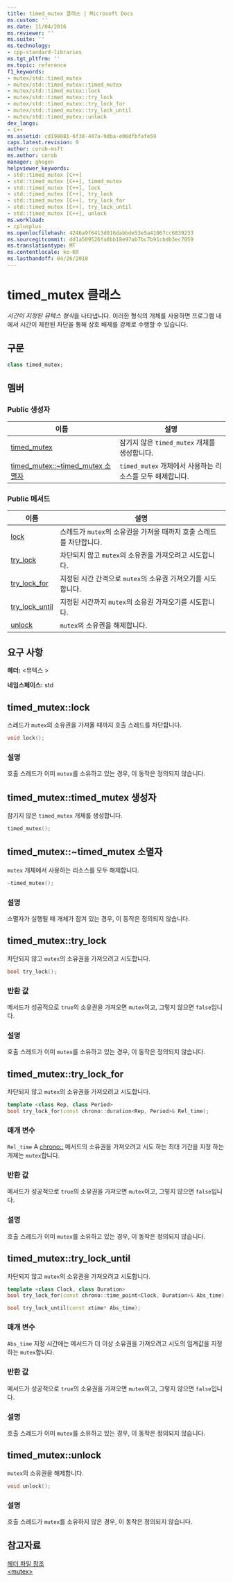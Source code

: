 ```yaml
---
title: timed_mutex 클래스 | Microsoft Docs
ms.custom: ''
ms.date: 11/04/2016
ms.reviewer: ''
ms.suite: ''
ms.technology:
- cpp-standard-libraries
ms.tgt_pltfrm: ''
ms.topic: reference
f1_keywords:
- mutex/std::timed_mutex
- mutex/std::timed_mutex::timed_mutex
- mutex/std::timed_mutex::lock
- mutex/std::timed_mutex::try_lock
- mutex/std::timed_mutex::try_lock_for
- mutex/std::timed_mutex::try_lock_until
- mutex/std::timed_mutex::unlock
dev_langs:
- C++
ms.assetid: cd198081-6f38-447a-9dba-e06dfbfafe59
caps.latest.revision: 9
author: corob-msft
ms.author: corob
manager: ghogen
helpviewer_keywords:
- std::timed_mutex [C++]
- std::timed_mutex [C++], timed_mutex
- std::timed_mutex [C++], lock
- std::timed_mutex [C++], try_lock
- std::timed_mutex [C++], try_lock_for
- std::timed_mutex [C++], try_lock_until
- std::timed_mutex [C++], unlock
ms.workload:
- cplusplus
ms.openlocfilehash: 4246a9f6413d016dabbde53e5a41067cc6839233
ms.sourcegitcommit: dd1a509526fa8bb18e97ab7bc7b91cbdb3ec7059
ms.translationtype: MT
ms.contentlocale: ko-KR
ms.lasthandoff: 04/26/2018
---
```

# <a name="timedmutex-class"></a>timed_mutex 클래스

*시간이 지정된 뮤텍스 형식*을 나타냅니다. 이러한 형식의 개체를 사용하면 프로그램 내에서 시간이 제한된 차단을 통해 상호 배제를 강제로 수행할 수 있습니다.

## <a name="syntax"></a>구문

```cpp
class timed_mutex;
```

## <a name="members"></a>멤버

### <a name="public-constructors"></a>Public 생성자

|이름|설명|
|----------|-----------------|
|[timed_mutex](#timed_mutex)|잠기지 않은 `timed_mutex` 개체를 생성합니다.|
|[timed_mutex::~timed_mutex 소멸자](#dtortimed_mutex_destructor)|`timed_mutex` 개체에서 사용하는 리소스를 모두 해제합니다.|

### <a name="public-methods"></a>Public 메서드

|이름|설명|
|----------|-----------------|
|[lock](#lock)|스레드가 `mutex`의 소유권을 가져올 때까지 호출 스레드를 차단합니다.|
|[try_lock](#try_lock)|차단되지 않고 `mutex`의 소유권을 가져오려고 시도합니다.|
|[try_lock_for](#try_lock_for)|지정된 시간 간격으로 `mutex`의 소유권 가져오기를 시도합니다.|
|[try_lock_until](#try_lock_until)|지정된 시간까지 `mutex`의 소유권 가져오기를 시도합니다.|
|[unlock](#unlock)|`mutex`의 소유권을 해제합니다.|

## <a name="requirements"></a>요구 사항

**헤더:** \<뮤텍스 >

**네임스페이스:** std

## <a name="lock"></a>  timed_mutex::lock

스레드가 `mutex`의 소유권을 가져올 때까지 호출 스레드를 차단합니다.

```cpp
void lock();
```

### <a name="remarks"></a>설명

호출 스레드가 이미 `mutex`를 소유하고 있는 경우, 이 동작은 정의되지 않습니다.

## <a name="timed_mutex"></a>  timed_mutex::timed_mutex 생성자

잠기지 않은 `timed_mutex` 개체를 생성합니다.

```cpp
timed_mutex();
```

## <a name="dtortimed_mutex_destructor"></a>  timed_mutex::~timed_mutex 소멸자

`mutex` 개체에서 사용하는 리소스를 모두 해제합니다.

```cpp
~timed_mutex();
```

### <a name="remarks"></a>설명

소멸자가 실행될 때 개체가 잠겨 있는 경우, 이 동작은 정의되지 않습니다.

## <a name="try_lock"></a>  timed_mutex::try_lock

차단되지 않고 `mutex`의 소유권을 가져오려고 시도합니다.

```cpp
bool try_lock();
```

### <a name="return-value"></a>반환 값

메서드가 성공적으로 `true`의 소유권을 가져오면 `mutex`이고, 그렇지 않으면 `false`입니다.

### <a name="remarks"></a>설명

호출 스레드가 이미 `mutex`를 소유하고 있는 경우, 이 동작은 정의되지 않습니다.

## <a name="try_lock_for"></a>  timed_mutex::try_lock_for

차단되지 않고 `mutex`의 소유권을 가져오려고 시도합니다.

```cpp
template <class Rep, class Period>
bool try_lock_for(const chrono::duration<Rep, Period>& Rel_time);
```

### <a name="parameters"></a>매개 변수

`Rel_time` A [chrono::](../standard-library/duration-class.md) 메서드의 소유권을 가져오려고 시도 하는 최대 기간을 지정 하는 개체는 `mutex`합니다.

### <a name="return-value"></a>반환 값

메서드가 성공적으로 `true`의 소유권을 가져오면 `mutex`이고, 그렇지 않으면 `false`입니다.

### <a name="remarks"></a>설명

호출 스레드가 이미 `mutex`를 소유하고 있는 경우, 이 동작은 정의되지 않습니다.

## <a name="try_lock_until"></a>  timed_mutex::try_lock_until

차단되지 않고 `mutex`의 소유권을 가져오려고 시도합니다.

```cpp
template <class Clock, class Duration>
bool try_lock_for(const chrono::time_point<Clock, Duration>& Abs_time);

bool try_lock_until(const xtime* Abs_time);
```

### <a name="parameters"></a>매개 변수

`Abs_time` 지정 시간에는 메서드가 더 이상 소유권을 가져오려고 시도의 임계값을 지정 하는 `mutex`합니다.

### <a name="return-value"></a>반환 값

메서드가 성공적으로 `true`의 소유권을 가져오면 `mutex`이고, 그렇지 않으면 `false`입니다.

### <a name="remarks"></a>설명

호출 스레드가 이미 `mutex`를 소유하고 있는 경우, 이 동작은 정의되지 않습니다.

## <a name="unlock"></a>  timed_mutex::unlock

`mutex`의 소유권을 해제합니다.

```cpp
void unlock();
```

### <a name="remarks"></a>설명

호출 스레드가 `mutex`를 소유하지 않은 경우, 이 동작은 정의되지 않습니다.

## <a name="see-also"></a>참고자료

[헤더 파일 참조](../standard-library/cpp-standard-library-header-files.md)<br/>
[\<mutex>](../standard-library/mutex.md)<br/>
